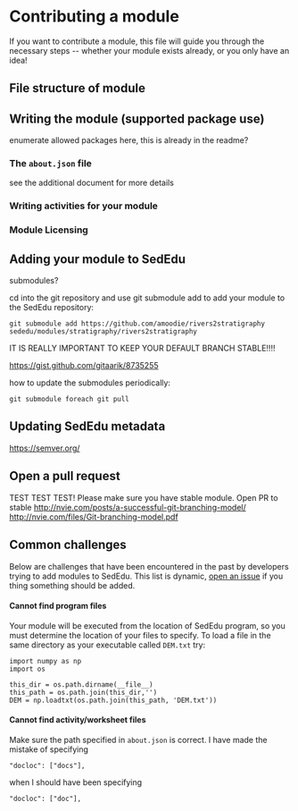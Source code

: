 # Contributing a module

If you want to contribute a module, this file will guide you through the necessary steps --  whether your module exists already, or you only have an idea!



## File structure of module



## Writing the module (supported package use)
enumerate allowed packages here, this is already in the readme?


### The `about.json` file
see the additional document for more details


### Writing activities for your module


### Module Licensing


## Adding your module to SedEdu
submodules?

cd into the git repository and use git submodule add to add your module to the SedEdu repository:
```
git submodule add https://github.com/amoodie/rivers2stratigraphy sededu/modules/stratigraphy/rivers2stratigraphy
```

IT IS REALLY IMPORTANT TO KEEP YOUR DEFAULT BRANCH STABLE!!!!

https://gist.github.com/gitaarik/8735255

how to update the submodules periodically:
```
git submodule foreach git pull
```



## Updating SedEdu metadata
https://semver.org/



## Open a pull request
TEST TEST TEST! Please make sure you have stable module.
Open PR to stable
http://nvie.com/posts/a-successful-git-branching-model/
http://nvie.com/files/Git-branching-model.pdf



## Common challenges

Below are challenges that have been encountered in the past by developers trying to add modules to SedEdu.
This list is dynamic, [open an issue](https://github.com/amoodie/sededu/issues) if you thing something should be added. 

#### Cannot find program files

Your module will be executed from the location of SedEdu program, so you must determine the location of your files to specify. To load a file in the same directory as your executable called `DEM.txt` try:

```
import numpy as np
import os

this_dir = os.path.dirname(__file__)
this_path = os.path.join(this_dir,'')
DEM = np.loadtxt(os.path.join(this_path, 'DEM.txt'))
```

#### Cannot find activity/worksheet files

Make sure the path specified in `about.json` is correct. I have made the mistake of specifying 

```
"docloc": ["docs"],
```

when I should have been specifying 

```
"docloc": ["doc"],
```

